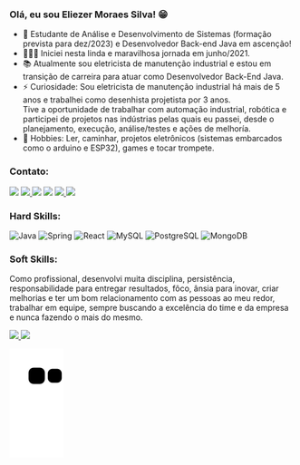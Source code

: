 
### Olá, eu sou Eliezer Moraes Silva! 😁 

- 🎯 Estudante de Análise e Desenvolvimento de Sistemas (formação prevista para dez/2023) e Desenvolvedor Back-end Java em ascenção! <br>
- 👨🏻‍💻 Iniciei nesta linda e maravilhosa jornada em junho/2021. <br>
- 📚 Atualmente sou eletricista de manutenção industrial e estou em transição de carreira para atuar como Desenvolvedor Back-End Java. <br>
- ⚡ Curiosidade: Sou eletricista de manutenção industrial há mais de 5 anos e trabalhei como desenhista projetista por 3 anos. <br>
Tive a oportunidade de trabalhar com automação industrial, robótica e participei de projetos nas indústrias pelas quais eu passei, desde o planejamento, execução, análise/testes e ações de melhoría.
- 🎺 Hobbies: Ler, caminhar, projetos eletrônicos (sistemas embarcados como o arduino e ESP32), games e tocar trompete.

### Contato:
[<img src="https://img.shields.io/badge/linkedin-%230077B5.svg?&style=for-the-badge&logo=linkedin&logoColor=white" />](https://www.linkedin.com/in/eliezer-moraes-silva-80b68010b/)
<a href="https://wa.me/5519981374137" alt="WhatsApp" target="_blank"> <img src="https://img.shields.io/badge/WhatsApp-25D366?style=for-the-badge&logo=whatsapp&logoColor=white"/> </a>
[<img src="https://img.shields.io/badge/Telegram-2CA5E0?style=for-the-badge&logo=telegram&logoColor=white" />](https://t.me/eliezermoraes)
[<img src="https://img.shields.io/badge/Instagram-E4405F?style=for-the-badge&logo=instagram&logoColor=white" />](https://www.instagram.com/eliezer.moraesss/)
<a href="mailto:eliezer.moraes@outlook.com?subject=Hello Mr. Eliezer Moraes silva" target="_blank"> <img src="https://img.shields.io/badge/Microsoft_Outlook-0078D4?style=for-the-badge&logo=microsoft-outlook&logoColor=white"/> </a>
<a href="mailto:eliezer.ingproj@gmail.com?subject=Hello Mr. Eliezer" target="_blank"> <img src="https://img.shields.io/badge/Gmail-D14836?style=for-the-badge&logo=gmail&logoColor=white"/> </a>

### Hard Skills:
![Java](https://img.shields.io/badge/Java-ED8B00?style=for-the-badge&logo=java&logoColor=white) ![Spring](https://img.shields.io/badge/Spring-6DB33F?style=for-the-badge&logo=spring&logoColor=white) ![React](https://img.shields.io/badge/React-20232A?style=for-the-badge&logo=react&logoColor=61DAFB) ![MySQL](https://img.shields.io/badge/MySQL-00000F?style=for-the-badge&logo=mysql&logoColor=white) ![PostgreSQL](https://img.shields.io/badge/PostgreSQL-316192?style=for-the-badge&logo=postgresql&logoColor=white) ![MongoDB](https://img.shields.io/badge/MongoDB-4EA94B?style=for-the-badge&logo=mongodb&logoColor=white)


### Soft Skills:
Como profissional, desenvolvi muita disciplina, persistência, responsabilidade para entregar resultados, fôco, ânsia para inovar, criar melhorias e ter um bom relacionamento com as pessoas ao meu redor, trabalhar em equipe, sempre buscando a excelência do time e da empresa e nunca fazendo o mais do mesmo.<br>

<div>
<a href="https://github.com/eliezermoraesss">
<img height="180em" src="https://github-readme-stats.vercel.app/api/top-langs/?username=eliezermoraesss&layout=compact&langs_count=7&theme=dracula"/>
<img height="180em" src="https://github-readme-stats.vercel.app/api?username=eliezermoraesss&show_icons=true&theme=dracula&include_all_commits=true&count_private=true"/>
</div>
  
  ![Snake animation](https://github.com/eliezermoraesss/eliezermoraesss/blob/output/github-contribution-grid-snake.svg) <br> <br>
  
